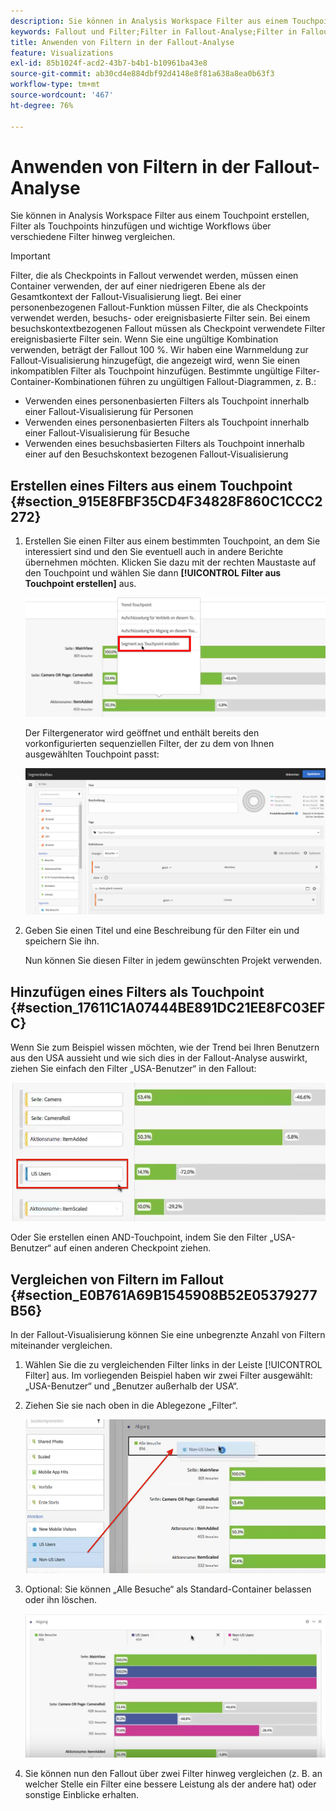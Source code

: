 ```yaml
---
description: Sie können in Analysis Workspace Filter aus einem Touchpoint erstellen, Filter als Touchpoints hinzufügen und wichtige Workflows über verschiedene Filter hinweg vergleichen.
keywords: Fallout und Filter;Filter in Fallout-Analyse;Filter in Fallout vergleichen
title: Anwenden von Filtern in der Fallout-Analyse
feature: Visualizations
exl-id: 85b1024f-acd2-43b7-b4b1-b10961ba43e8
source-git-commit: ab30cd4e884dbf92d4148e8f81a638a8ea0b63f3
workflow-type: tm+mt
source-wordcount: '467'
ht-degree: 76%

---
```


# Anwenden von Filtern in der Fallout-Analyse

Sie können in Analysis Workspace Filter aus einem Touchpoint erstellen, Filter als Touchpoints hinzufügen und wichtige Workflows über verschiedene Filter hinweg vergleichen.

>[!IMPORTANT]
>
>Filter, die als Checkpoints in Fallout verwendet werden, müssen einen Container verwenden, der auf einer niedrigeren Ebene als der Gesamtkontext der Fallout-Visualisierung liegt. Bei einer personenbezogenen Fallout-Funktion müssen Filter, die als Checkpoints verwendet werden, besuchs- oder ereignisbasierte Filter sein. Bei einem besuchskontextbezogenen Fallout müssen als Checkpoint verwendete Filter ereignisbasierte Filter sein. Wenn Sie eine ungültige Kombination verwenden, beträgt der Fallout 100 %. Wir haben eine Warnmeldung zur Fallout-Visualisierung hinzugefügt, die angezeigt wird, wenn Sie einen inkompatiblen Filter als Touchpoint hinzufügen. Bestimmte ungültige Filter-Container-Kombinationen führen zu ungültigen Fallout-Diagrammen, z. B.:

* Verwenden eines personenbasierten Filters als Touchpoint innerhalb einer Fallout-Visualisierung für Personen
* Verwenden eines personenbasierten Filters als Touchpoint innerhalb einer Fallout-Visualisierung für Besuche
* Verwenden eines besuchsbasierten Filters als Touchpoint innerhalb einer auf den Besuchskontext bezogenen Fallout-Visualisierung

## Erstellen eines Filters aus einem Touchpoint {#section_915E8FBF35CD4F34828F860C1CCC2272}

1. Erstellen Sie einen Filter aus einem bestimmten Touchpoint, an dem Sie interessiert sind und den Sie eventuell auch in andere Berichte übernehmen möchten. Klicken Sie dazu mit der rechten Maustaste auf den Touchpoint und wählen Sie dann **[!UICONTROL Filter aus Touchpoint erstellen]** aus.

   ![Das Dropdown-Menü Touchpoint mit hervorgehobenem Dropdown-Menü Segment aus Touchpoint erstellen .](assets/segment-from-touchpoint.png)

   Der Filtergenerator wird geöffnet und enthält bereits den vorkonfigurierten sequenziellen Filter, der zu dem von Ihnen ausgewählten Touchpoint passt:

   ![Der Filter Builder zeigt den vorausgefüllten und vordefinierten sequenziellen Filter an.](assets/segment-builder.png)

1. Geben Sie einen Titel und eine Beschreibung für den Filter ein und speichern Sie ihn.

   Nun können Sie diesen Filter in jedem gewünschten Projekt verwenden.

## Hinzufügen eines Filters als Touchpoint {#section_17611C1A07444BE891DC21EE8FC03EFC}

Wenn Sie zum Beispiel wissen möchten, wie der Trend bei Ihren Benutzern aus den USA aussieht und wie sich dies in der Fallout-Analyse auswirkt, ziehen Sie einfach den Filter „USA-Benutzer“ in den Fallout:

![Der Filter &quot;US-Benutzer&quot;wurde ausgewählt und hervorgehoben, um ihn in den Fallout zu ziehen.](assets/segment-touchpoint.png)

Oder Sie erstellen einen AND-Touchpoint, indem Sie den Filter „USA-Benutzer“ auf einen anderen Checkpoint ziehen.

## Vergleichen von Filtern im Fallout {#section_E0B761A69B1545908B52E05379277B56}

In der Fallout-Visualisierung können Sie eine unbegrenzte Anzahl von Filtern miteinander vergleichen.

1. Wählen Sie die zu vergleichenden Filter links in der Leiste [!UICONTROL Filter] aus. Im vorliegenden Beispiel haben wir zwei Filter ausgewählt: „USA-Benutzer“ und „Benutzer außerhalb der USA“.
1. Ziehen Sie sie nach oben in die Ablegezone „Filter“.

   ![Die Fallout-Visualisierung mit ausgewählten Filtern und der rote Pfeil, der auf die Dropzone Filter zeigt.](assets/segment-drop.png)

1. Optional: Sie können „Alle Besuche“ als Standard-Container belassen oder ihn löschen.

   ![Der Fallout, der alle Besuche anzeigt, sowie die beiden Filter, die im vorherigen Schritt gezogen wurden.](assets/seg-compare.png)

1. Sie können nun den Fallout über zwei Filter hinweg vergleichen (z. B. an welcher Stelle ein Filter eine bessere Leistung als der andere hat) oder sonstige Einblicke erhalten.
